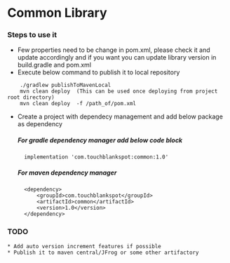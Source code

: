 # Common Library

### Steps to use it
* Few properties need to be change in pom.xml, please check it and update accordingly and if you want you can update library version in build.gradle and pom.xml
* Execute below command to publish it to local repository
```shell
    ./gradlew publishToMavenLocal
    mvn clean deploy  (This can be used once deploying from project root directory)
    mvn clean deploy  -f /path_of/pom.xml
```
* Create a project with dependecy management and add below package as dependency
    ##### For gradle dependency manager add below code block
        implementation 'com.touchblankspot:common:1.0'
    ##### For maven dependency manager
        <dependency>
            <groupId>com.touchblankspot</groupId>
            <artifactId>common</artifactId>
            <version>1.0</version>
        </dependency>

### TODO
    * Add auto version increment features if possible
    * Publish it to maven central/JFrog or some other artifactory

